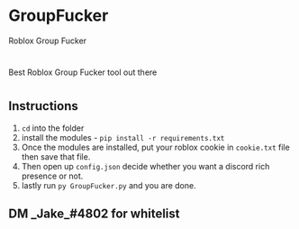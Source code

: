 # GroupFucker
Roblox Group Fucker

#
Best Roblox Group Fucker tool out there
#
## Instructions
1. `cd` into the folder
2. install the modules - `pip install -r requirements.txt`
3. Once the modules are installed, put your roblox cookie in `cookie.txt` file then save that file.
4. Then open up `config.json` decide whether you want a discord rich presence or not.
5. lastly run `py GroupFucker.py` and you are done.

## DM _Jake\_#4802 for whitelist
